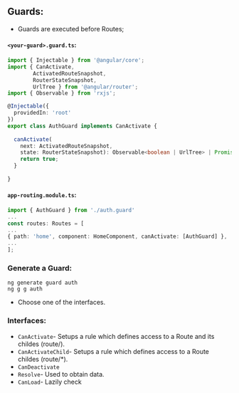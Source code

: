 ## Guards:

- Guards are executed before Routes;

#### `<your-guard>.guard.ts`:

```typescript
import { Injectable } from '@angular/core';
import { CanActivate, 
        ActivatedRouteSnapshot, 
        RouterStateSnapshot, 
        UrlTree } from '@angular/router';
import { Observable } from 'rxjs';

@Injectable({
  providedIn: 'root'
})
export class AuthGuard implements CanActivate {
  
  canActivate(
    next: ActivatedRouteSnapshot,
    state: RouterStateSnapshot): Observable<boolean | UrlTree> | Promise<boolean | UrlTree> | boolean | UrlTree {
    return true;
  }
  
}
```

#### `app-routing.module.ts`:

```typescript
import { AuthGuard } from './auth.guard'
...
const routes: Routes = [
...
{ path: 'home', component: HomeComponent, canActivate: [AuthGuard] },
...
];
```



### Generate a Guard:

```shell
ng generate guard auth
ng g g auth
```

- Choose one of the interfaces.



### Interfaces:

- `CanActivate`- Setups a rule which defines access to a Route and its childes (route/).
- `CanActivateChild`- Setups a rule which defines access to a Route childes (route/*).
- `CanDeactivate`
- `Resolve`- Used to obtain data.
- `CanLoad`- Lazily check

